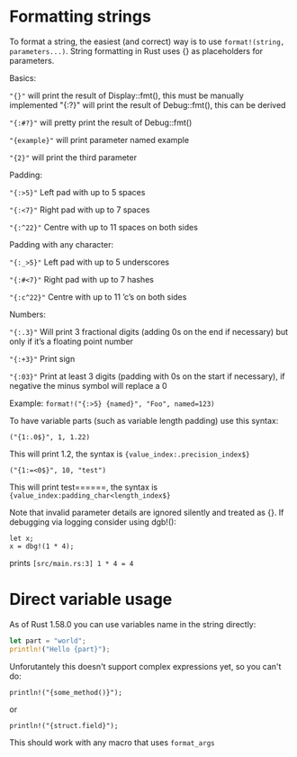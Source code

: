 # Formatting strings

To format a string, the easiest (and correct) way is to use `format!(string, parameters...)`. String formatting in Rust uses {} as placeholders for parameters.

Basics:

`"{}"` will print the result of Display::fmt(), this must be manually implemented "{:?}" will print the result of Debug::fmt(), this can be derived

`"{:#?}"` will pretty print the result of Debug::fmt()

`"{example}"` will print parameter named example

`"{2}"` will print the third parameter

Padding:

`"{:>5}"` Left pad with up to 5 spaces

`"{:<7}"` Right pad with up to 7 spaces

`"{:^22}"` Centre with up to 11 spaces on both sides

Padding with any character:

`"{:_>5}"` Left pad with up to 5 underscores 

`"{:#<7}"` Right pad with up to 7 hashes 

`"{:c^22}"` Centre with up to 11 ’c’s on both sides

Numbers:

`"{:.3}"` Will print 3 fractional digits (adding 0s on the end if necessary) but only if it’s a floating point number

`"{:+3}"` Print sign

`"{:03}"` Print at least 3 digits (padding with 0s on the start if necessary), if negative the minus symbol will replace a 0

Example: `format!("{:>5} {named}", "Foo", named=123)`


To have variable parts (such as variable length padding) use this syntax:

`("{1:.0$}", 1, 1.22)`

This will print 1.2, the syntax is `{value_index:.precision_index$}`

`("{1:=<0$}", 10, "test")`

This will print test======, the syntax is `{value_index:padding_char<length_index$}`

Note that invalid parameter details are ignored silently and treated as {}. If debugging via logging consider using dgb!():

```rust,ignore
let x;
x = dbg!(1 * 4); 
```

prints
`[src/main.rs:3] 1 * 4 = 4`

# Direct variable usage

As of Rust 1.58.0 you can use variables name in the string directly:

```rust
let part = "world";
println!("Hello {part}");
```

Unforutantely this doesn't support complex expressions yet, so you can't do:
```rust,ignore
println!("{some_method()}");
```
or
```rust,ignore
println!("{struct.field}");
```

This should work with any macro that uses `format_args` 